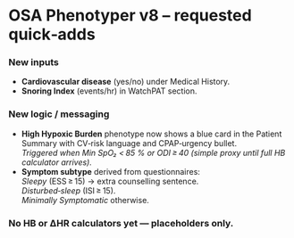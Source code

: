 
# OSA Phenotyper v8 – requested quick‑adds

### New inputs
* **Cardiovascular disease** (yes/no) under Medical History.
* **Snoring Index** (events/hr) in WatchPAT section.

### New logic / messaging
* **High Hypoxic Burden** phenotype now shows a blue card in the Patient Summary with CV‑risk language and CPAP‑urgency bullet.  
  *Triggered when Min SpO₂ < 85 % or ODI ≥ 40 (simple proxy until full HB calculator arrives).*
* **Symptom subtype** derived from questionnaires:  
  *Sleepy* (ESS ≥ 15) → extra counselling sentence.  
  *Disturbed‑sleep* (ISI ≥ 15).  
  *Minimally Symptomatic* otherwise.

### No HB or ΔHR calculators yet — placeholders only.

